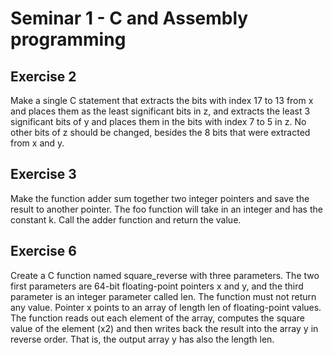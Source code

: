 # Seminar 1 - C and Assembly programming

## Exercise 2

Make a single C statement that extracts the bits with index 17 to 13 from x and places them as the least significant bits in z, and extracts the least 3 significant bits of y and places them in the bits with index 7 to 5 in z. No other bits of z should be changed, besides the 8 bits that were extracted from x and y.

## Exercise 3

Make the function adder sum together two integer pointers and save the result to another pointer. 
The foo function will take in an integer and has the constant k. Call the adder function and return the value.

## Exercise 6

Create a C function named square_reverse with three parameters. The two first parameters are 64-bit floating-point pointers x and y, and the third parameter is an integer parameter called len. The function must not return any value. Pointer x points to an array of length len of floating-point values. The function reads out each element of the array, computes the square value of the element (x2) and then writes back the result into the array y in reverse order. That is, the output array y has also the length len.

